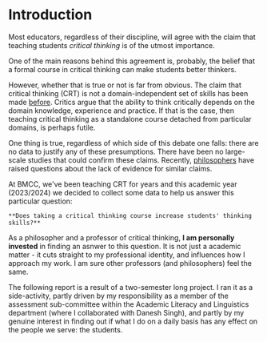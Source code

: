 # Introduction

Most educators, regardless of their discipline, will agree with the claim that teaching students *critical thinking* is of the utmost importance. 

One of the main reasons behind this agreement is, probably, the belief that a formal course in critical thinking can make students better thinkers. 

However, whether that is true or not is far from obvious. The claim that critical thinking (CRT) is not a domain-independent set of skills has been made [before](https://www.tandfonline.com/doi/abs/10.3200/AEPR.109.4.21-32). Critics argue that the ability to think critically depends on the domain knowledge, experience and practice. If that is the case, then teaching critical thinking as a standalone course detached from particular domains, is perhaps futile. 

One thing is true, regardless of which side of this debate one falls: there are no data to justify any of these presumptions. There have been no large-scale studies that could confirm these claims. Recently, [philosophers](https://www.cambridge.org/core/journals/journal-of-the-american-philosophical-association/article/abs/does-studying-philosophy-make-people-better-thinkers/73DCEDABFD91B2344F859F9D0DBE7772) have raised questions about the lack of evidence for similar claims. 

At BMCC, we've been teaching CRT for years and this academic year (2023/2024) we decided to collect some data to help us answer this particular question: 

```{card}
**Does taking a critical thinking course increase students' thinking skills?**
```

As a philosopher and a professor of critical thinking, **I am personally invested** in finding an asnwer to this question. It is not just a academic matter - it cuts straight to my professional identity, and influences how I approach my work. I am sure other professors (and philosophers) feel the same.

The following report is a result of a two-semester long project. I ran it as a side-activity, partly driven by my responsibility as a member of the assessment sub-committee within the Academic Literacy and Linguistics department (where I collaborated with Danesh Singh), and partly by my genuine interest in finding out if what I do on a daily basis has any effect on the people we serve: the students.

